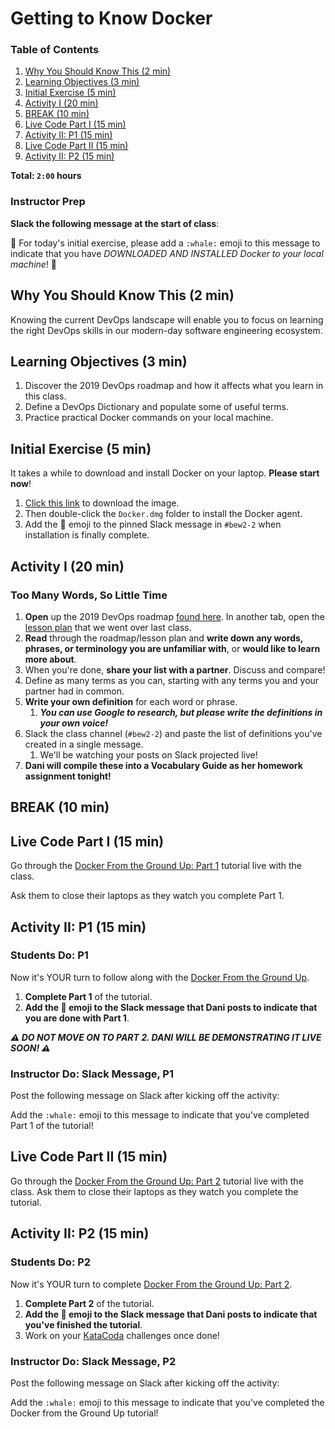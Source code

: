 # Getting to Know Docker

### Table of Contents
1. [Why You Should Know This (2 min)](#why-you-should-know-this-2-min)
2. [Learning Objectives (3 min)](#learning-objectives-3-min)
3. [Initial Exercise (5 min)](#initial-exercise-5-min)
4. [Activity I (20 min)](#activity-i-20-min)
5. [BREAK (10 min)](#break-10-min)
6. [Live Code Part I (15 min)](#live-code-part-i-15-min)
7. [Activity II: P1 (15 min)](#activity-ii-p1-15-min)
8. [Live Code Part II (15 min)](#live-code-part-ii-15-min)
9. [Activity II: P2 (15 min)](#activity-ii-p2-15-min)

**Total: `2:00` hours**

### Instructor Prep

**Slack the following message at the start of class**:

:whale: For today's initial exercise, please add a `:whale:` emoji to this message to indicate that you have *DOWNLOADED AND INSTALLED Docker to your local machine*! :whale:

## Why You Should Know This (2 min)

Knowing the current DevOps landscape will enable you to focus on learning the right DevOps skills in our modern-day software engineering ecosystem.

## Learning Objectives (3 min)

1. Discover the 2019 DevOps roadmap and how it affects what you learn in this class.
2. Define a DevOps Dictionary and populate some of useful terms.
3. Practice practical Docker commands on your local machine.

## Initial Exercise (5 min)

It takes a while to download and install Docker on your laptop. **Please start now**!

1. [Click this link](https://hub.docker.com/editions/community/docker-ce-desktop-mac) to download the image.
2. Then double-click the `Docker.dmg` folder to install the Docker agent.
3. Add the :whale: emoji to the pinned Slack message in `#bew2-2` when installation is finally complete.

## Activity I (20 min)

### Too Many Words, So Little Time

1. **Open** up the 2019 DevOps roadmap [found here](Resources/Roadmap.md). In another tab, open the [lesson plan](Lessons/Lesson1.md) that we went over last class.
2. **Read** through the roadmap/lesson plan and **write down any words, phrases, or terminology you are unfamiliar with**, or **would like to learn more about**.
3. When you're done, **share your list with a partner**. Discuss and compare!
4. Define as many terms as you can, starting with any terms you and your partner had in common.
5. **Write your own definition** for each word or phrase.
   1. ***You can use Google to research, but please write the definitions in your own voice!***
6. Slack the class channel (`#bew2-2`) and paste the list of definitions you've created in a single message.
   1. We'll be watching your posts on Slack projected live!
7. **Dani will compile these into a Vocabulary Guide as her homework assignment tonight!**






## BREAK (10 min)

## Live Code Part I (15 min)

Go through the [Docker From the Ground Up: Part 1](Resources/DockerFromTheGroundUp.md#part-1) tutorial live with the class.

Ask them to close their laptops as they watch you complete Part 1.

## Activity II: P1 (15 min)

### Students Do: P1

Now it's YOUR turn to follow along with the [Docker From the Ground Up](Resources/DockerFromTheGroundUp.md#part-1).

1. **Complete Part 1** of the tutorial.
2. **Add the :whale: emoji to the Slack message that Dani posts to indicate that you are done with Part 1**.

_**⚠️ DO NOT MOVE ON TO PART 2. DANI WILL BE DEMONSTRATING IT LIVE SOON! ⚠️**_

### Instructor Do: Slack Message, P1

Post the following message on Slack after kicking off the activity:

Add the `:whale:` emoji to this message to indicate that you've completed Part 1 of the tutorial!

## Live Code Part II (15 min)

Go through the [Docker From the Ground Up: Part 2](Resources/DockerFromTheGroundUp.md#part-2) tutorial live with the class. Ask them to close their laptops as they watch you complete the tutorial.

## Activity II: P2 (15 min)

### Students Do: P2

Now it's YOUR turn to complete [Docker From the Ground Up: Part 2](Resources/DockerFromTheGroundUp.md#part-2).

1. **Complete Part 2** of the tutorial.
2. **Add the :whale: emoji to the Slack message that Dani posts to indicate that you've finished the tutorial**.
3. Work on your [KataCoda](http://www.katacoda.com/courses/docker) challenges once done!

### Instructor Do: Slack Message, P2

Post the following message on Slack after kicking off the activity:

Add the `:whale:` emoji to this message to indicate that you've completed the Docker from the Ground Up tutorial!
